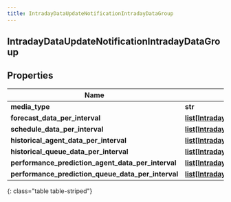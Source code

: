 ```yaml
---
title: IntradayDataUpdateNotificationIntradayDataGroup
---
```

## IntradayDataUpdateNotificationIntradayDataGroup

## Properties

|Name | Type | Description | Notes|
|------------ | ------------- | ------------- | -------------|
| **media_type** | **str** |  | [optional] |
| **forecast_data_per_interval** | [**list[IntradayDataUpdateNotificationForecastDataPerInterval]**](IntradayDataUpdateNotificationForecastDataPerInterval.html) |  | [optional] |
| **schedule_data_per_interval** | [**list[IntradayDataUpdateNotificationScheduleDataPerInterval]**](IntradayDataUpdateNotificationScheduleDataPerInterval.html) |  | [optional] |
| **historical_agent_data_per_interval** | [**list[IntradayDataUpdateNotificationHistoricalAgentDataPerInterval]**](IntradayDataUpdateNotificationHistoricalAgentDataPerInterval.html) |  | [optional] |
| **historical_queue_data_per_interval** | [**list[IntradayDataUpdateNotificationHistoricalQueueDataPerInterval]**](IntradayDataUpdateNotificationHistoricalQueueDataPerInterval.html) |  | [optional] |
| **performance_prediction_agent_data_per_interval** | [**list[IntradayDataUpdateNotificationPerformancePredictionAgentDataPerInterval]**](IntradayDataUpdateNotificationPerformancePredictionAgentDataPerInterval.html) |  | [optional] |
| **performance_prediction_queue_data_per_interval** | [**list[IntradayDataUpdateNotificationPerformancePredictionQueueDataPerInterval]**](IntradayDataUpdateNotificationPerformancePredictionQueueDataPerInterval.html) |  | [optional] |
{: class="table table-striped"}


